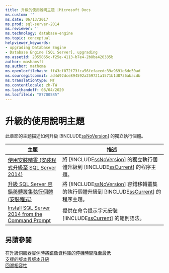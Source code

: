 ```yaml
---
title: 升級的使用說明主題 |Microsoft Docs
ms.custom: ''
ms.date: 06/13/2017
ms.prod: sql-server-2014
ms.reviewer: ''
ms.technology: database-engine
ms.topic: conceptual
helpviewer_keywords:
- upgrading Database Engine
- Database Engine [SQL Server], upgrading
ms.assetid: 2055865c-f25e-4113-b7e4-2b8ba426335b
author: mashamsft
ms.author: mathoma
ms.openlocfilehash: ff43cf072f73fca56fefaeedc39a9691e6de50ad
ms.sourcegitcommit: ad4d92dce894592a259721a1571b1d8736abacdb
ms.translationtype: MT
ms.contentlocale: zh-TW
ms.lasthandoff: 08/04/2020
ms.locfileid: "87700585"
---
```

# <a name="upgrade-how-to-topics"></a>升級的使用說明主題
  此章節的主題描述如何升級 [!INCLUDE[ssNoVersion](../../includes/ssnoversion-md.md)] 的獨立執行個體。  
  
|主題|描述|  
|-----------|-----------------|  
|[使用安裝精靈 &#40;安裝程式升級至 SQL Server 2014&#41;](../../database-engine/install-windows/upgrade-sql-server-using-the-installation-wizard-setup.md)|將 [!INCLUDE[ssNoVersion](../../includes/ssnoversion-md.md)] 的獨立執行個體升級到 [!INCLUDE[ssCurrent](../../includes/sscurrent-md.md)] 的程序主題。|  
|[升級 SQL Server 容錯移轉叢集執行個體 &#40;安裝程式&#41;](../failover-clusters/windows/upgrade-a-sql-server-failover-cluster-instance-setup.md)|將 [!INCLUDE[ssNoVersion](../../includes/ssnoversion-md.md)] 容錯移轉叢集的執行個體升級到 [!INCLUDE[ssCurrent](../../includes/sscurrent-md.md)] 的程序主題。|  
|[Install SQL Server 2014 from the Command Prompt](../../database-engine/install-windows/install-sql-server-from-the-command-prompt.md)|提供在命令提示字元安裝 [!INCLUDE[ssCurrent](../../includes/sscurrent-md.md)] 的範例語法。|  
  
## <a name="see-also"></a>另請參閱  
 [在升級伺服器實例時將鏡像資料庫的停機時間降至最低](../../database-engine/database-mirroring/upgrading-mirrored-instances.md)   
 [支援的版本與版本升級](../../database-engine/install-windows/supported-version-and-edition-upgrades.md)   
 [回溯相容性](../../../2014/getting-started/backward-compatibility.md)  
  
  
